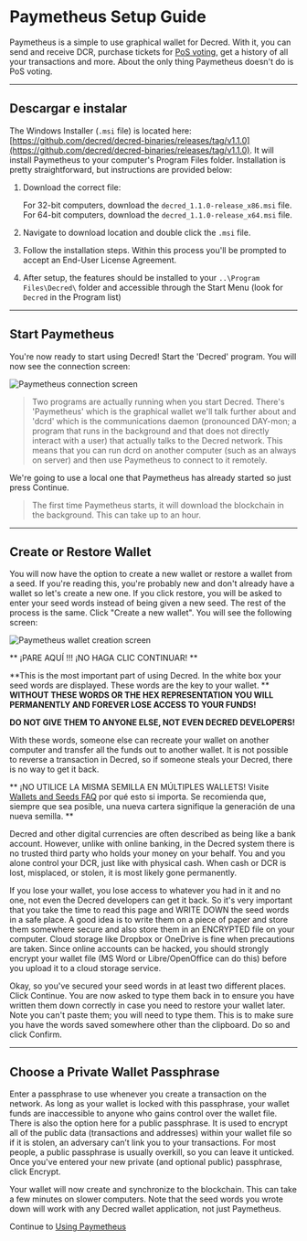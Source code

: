 # Paymetheus Setup Guide 

Paymetheus is a simple to use graphical wallet for Decred. With it, you can send and receive DCR, 
purchase tickets for [PoS voting](/mining/proof-of-stake.md), get a history of all your transactions and more.
About the only thing Paymetheus doesn't do is PoS voting.

---

## Descargar e instalar

The Windows Installer (`.msi` file) is located here: [https://github.com/decred/decred-binaries/releases/tag/v1.1.0](https://github.com/decred/decred-binaries/releases/tag/v1.1.0). It will install Paymetheus to your computer's Program Files folder. Installation is pretty straightforward, but instructions are provided below:

1. Download the correct file:

    For 32-bit computers, download the `decred_1.1.0-release_x86.msi` file. <br />
    For 64-bit computers, download the `decred_1.1.0-release_x64.msi` file.

2. Navigate to download location and double click the `.msi` file.

3. Follow the installation steps. Within this process you'll be prompted to accept an End-User License Agreement.

4. After setup, the features should be installed to your `..\Program Files\Decred\` folder and accessible through the Start Menu (look for `Decred` in the Program list)

---

## Start Paymetheus 
You're now ready to start using Decred! Start the 'Decred' program. You will now see the connection screen:  

![Paymetheus connection screen](../../img/Paymetheus-dcrd-login.png)  

>Two programs are actually running when you start Decred. There's 'Paymetheus' which is the graphical wallet we'll talk further about
>and 'dcrd' which is the communications daemon (pronounced DAY-mon; a program that runs in the background and that does not directly interact
> with a user) that actually talks to the Decred network. This means that you can run dcrd
>on another computer (such as an always on server) and then use Paymetheus to connect to it remotely.

We're going to use a local one that Paymetheus has already started so just press Continue.

> The first time Paymetheus starts, it will download the blockchain in the background. This can take up to an hour.

---

## Create or Restore Wallet 
You will now have the option to create a new wallet or restore a wallet from a seed. If you're reading this, you're probably new and don't 
already have a wallet so let's create a new one. If you click restore, you will be asked to enter your seed words instead of being given a new seed.
The rest of the process is the same. Click "Create a new wallet". You will see the following screen:  

![Paymetheus wallet creation screen](/img/Paymetheus-seed-window.png)  

<i class="fa fa-exclamation-triangle"></i>** ¡PARE AQUÍ !!! ¡NO HAGA CLIC CONTINUAR! **

**This is the most important part of using Decred. In the white box your seed words are displayed. These words are the key to your wallet.  **
 **WITHOUT THESE WORDS OR THE HEX REPRESENTATION YOU WILL PERMANENTLY AND FOREVER LOSE ACCESS TO YOUR FUNDS!**  

**DO NOT GIVE THEM TO ANYONE ELSE, NOT EVEN DECRED DEVELOPERS!**

With these words, someone else can recreate your wallet on another computer and transfer all the funds out to another wallet. It is not possible to reverse a transaction in Decred, so if someone steals your Decred, there is no way to get it back.  

<i class="fa fa-exclamation-triangle"></i>** ¡NO UTILICE LA MISMA SEMILLA EN MÚLTIPLES WALLETS! Visite [Wallets and Seeds FAQ](/faq/wallets-and-seeds.md#3-can-i-run-multiple-wallets) por qué esto si importa. Se recomienda que, siempre que sea posible, una nueva cartera signifique la generación de una nueva semilla. **

Decred and other digital currencies are often described as being like a bank account. However, unlike with online banking, in the Decred system there is no trusted third party who holds your money on your behalf. You and you alone control your DCR, just like with physical cash. When cash or DCR is lost, misplaced, or stolen, it is most likely gone permanently.

If you lose your wallet, you lose access to whatever you had in it and no one, not even the Decred developers can get it back. So it's very important that you take the time to read this page and WRITE DOWN the seed words in a safe place. A good idea is to write them on a piece of paper and store them somewhere secure and also store them in an ENCRYPTED file on your computer. Cloud storage like Dropbox or OneDrive is fine when precautions are taken. Since online accounts can be hacked, you should strongly encrypt your wallet file (MS Word or Libre/OpenOffice can do this) before you upload it to a cloud storage service.  

Okay, so you've secured your seed words in at least two different places. Click Continue. You are now asked to type them back in to ensure you have written them down correctly in case you need to restore your wallet later. Note you can't paste them; you will need to type them.  This is to make sure you have the words saved somewhere other than the clipboard. Do so and click Confirm.

---

## Choose a Private Wallet Passphrase 
Enter a passphrase to use whenever you create a transaction on the network. As long as your wallet is locked with this passphrase, your wallet funds are inaccessible to anyone who gains control over the wallet file. There is also the option here for a public passphrase. It is used to encrypt all of the public data (transactions and addresses) within your wallet file so if it is stolen, an adversary can’t link you to your transactions. For most people, a public passphrase is usually overkill, so you can leave it unticked.  Once you've entered your new private (and optional public) passphrase, click Encrypt.  

Your wallet will now create and synchronize to the blockchain. This can take a few minutes on slower computers. Note that the seed words you wrote down will 
work with any Decred wallet application, not just Paymetheus.

Continue to [Using Paymetheus](using-paymetheus.md)
